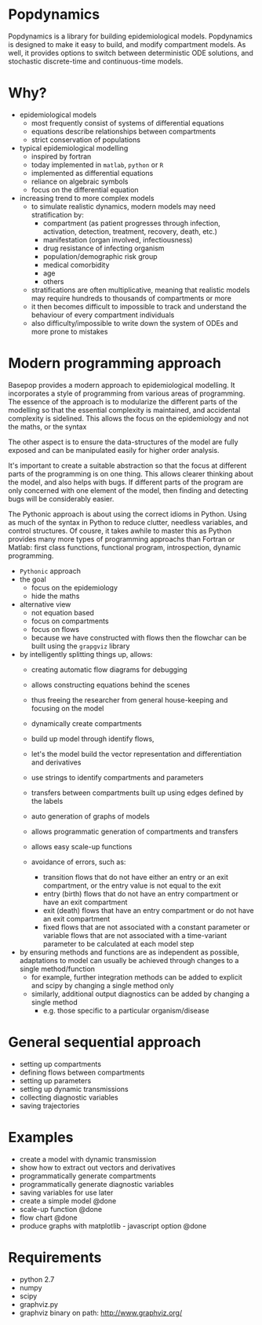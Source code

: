 # Popdynamics

Popdynamics is a library for building epidemiological models. Popdynamics is designed to make it easy to build, and modify compartment models. As well, it provides options to switch between deterministic ODE solutions, and stochastic discrete-time and continuous-time models.

# Why?

- epidemiological models
  - most frequently consist of systems of differential equations
  - equations describe relationships between compartments
  - strict conservation of populations
- typical epidemiological modelling
  - inspired by fortran
  - today implemented in `matlab`, `python` or `R` 
  - implemented as differential equations
  - reliance on algebraic symbols
  - focus on the differential equation
- increasing trend to more complex models
  - to simulate realistic dynamics, modern models may need stratification by:
    - compartment (as patient progresses through infection, activation, detection, treatment, recovery, death, etc.)
    - manifestation (organ involved, infectiousness)
    - drug resistance of infecting organism
    - population/demographic risk group
    - medical comorbidity
    - age
    - others
  - stratifications are often multiplicative, meaning that realistic models may require hundreds to thousands of compartments or more
  - it then becomes difficult to impossible to track and understand the behaviour of every compartment individuals
  - also difficulty/impossible to write down the system of ODEs and more prone to mistakes

# Modern programming approach

Basepop provides a modern approach to epidemiological modelling. It incorporates a style of programming from various areas of programming. The essence of the approach is to modularize the different parts of the modelling so that the essential complexity is maintained, and accidental complexity is sidelined. This allows the focus on the epidemiology and not the maths, or the syntax

The other aspect is to ensure the data-structures of the model are fully exposed and can be manipulated easily for higher order analysis.

It's important to create a suitable abstraction so that the focus at different parts of the programming is on one thing. This allows clearer thinking about the model, and also helps with bugs. If different parts of the program are only concerned with one element of the model, then finding and detecting bugs will be considerably easier.

The Pythonic approach is about using the correct idioms in Python. Using as much of the syntax in Python to reduce clutter, needless variables, and control structures. Of cousre, it takes awhile to master this as Python provides many more types of programming approachs than Fortran or Matlab: first class functions, functional program, introspection, dynamic programming.

- `Pythonic` approach
- the goal
  - focus on the epidemiology 
  - hide the maths
- alternative view
  - not equation based
  - focus on compartments
  - focus on flows
  - because we have constructed with flows then the flowchar can be built using the `grapgviz` library
- by intelligently splitting things up, allows:
  - creating automatic flow diagrams for debugging
  - allows constructing equations behind the scenes
  - thus freeing the researcher from general house-keeping and focusing on the model

  - dynamically create compartments
  - build up model through identify flows, 
  - let's the model build the vector representation and differentiation and derivatives
  - use strings to identify compartments and parameters
  - transfers between compartments built up using edges defined by the labels
  - auto generation of graphs of models
  - allows programmatic generation of compartments and transfers
  - allows easy scale-up functions
  - avoidance of errors, such as:
    - transition flows that do not have either an entry or an exit compartment,
        or the entry value is not equal to the exit
    - entry (birth) flows that do not have an entry compartment or have an exit compartment
    - exit (death) flows that have an entry compartment or do not have an exit compartment
    - fixed flows that are not associated with a constant parameter or variable flows that are not associated with a
        time-variant parameter to be calculated at each model step
- by ensuring methods and functions are as independent as possible, adaptations to model can usually be achieved through
    changes to a single method/function
    - for example, further integration methods can be added to explicit and scipy by changing a single method only
    - similarly, additional output diagnostics can be added by changing a single method
        - e.g. those specific to a particular organism/disease

# General sequential approach

- setting up compartments
- defining flows between compartments
- setting up parameters
- setting up dynamic transmissions
- collecting diagnostic variables
- saving trajectories

# Examples

- create a model with dynamic transmission
- show how to extract out vectors and derivatives
- programmatically generate compartments 
- programmatically generate diagnostic variables
- saving variables for use later
- create a simple model @done
- scale-up function @done
- flow chart @done
- produce graphs with matplotlib - javascript option @done

# Requirements

- python 2.7
- numpy
- scipy 
- graphviz.py 
- graphviz binary on path: http://www.graphviz.org/

